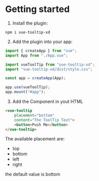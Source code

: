 # Getting started

1. Install the plugin:

```
npm i vue-tooltip-xd
```

2. Add the plugin into your app:

```javascript
import { createApp } from "vue";
import App from "./App.vue";

import vueToolTip from "vue-tooltip-xd";
import "vue-tooltip-xd/dist/style.css";

const app = createApp(App);

app.use(vueToolTip);
app.mount("#app");
```

3. Add the Component in yout HTML

```html
<vue-tooltip
    placement="bottom"
    content="The ToolTip Text">
    <button>Push Me</button>
</vue-tooltip>
```

The available placement are:

-   top
-   bottom
-   left
-   right

the default value is bottom
